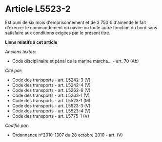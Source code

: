 # Article L5523-2

Est puni de six mois d'emprisonnement et de 3 750 € d'amende le fait d'exercer le commandement du navire ou toute autre
fonction du bord sans satisfaire aux conditions exigées par le présent titre.

**Liens relatifs à cet article**

_Anciens textes_:

  - Code disciplinaire et pénal de la marine marcha... - art. 70 (Ab)

_Cité par_:

  - Code des transports - art. L5242-3 (V)
  - Code des transports - art. L5242-4 (V)
  - Code des transports - art. L5262-6 (V)
  - Code des transports - art. L5263-1 (V)
  - Code des transports - art. L5523-1 (M)
  - Code des transports - art. L5523-3 (V)
  - Code des transports - art. L5523-4 (V)
  - Code des transports - art. L5775-1 (V)

_Codifié par_:

  - Ordonnance n°2010-1307 du 28 octobre 2010 - art. (V)
